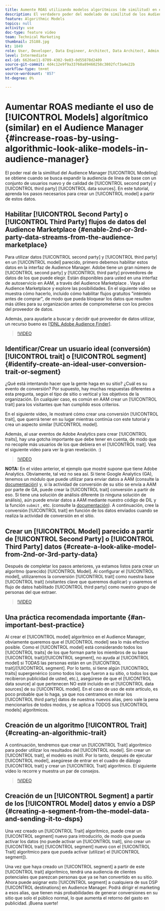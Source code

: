 ```yaml
---
title: Aumente ROAS utilizando modelos algorítmicos (de similitud) en el Audience Manager
description: El verdadero poder del modelado de similitud de los Audience Manager se obtiene cuando se busca expandir la audiencia de línea de base con un conjunto de usuarios de segunda y tercera fuente de datos de calidad y totalmente nuevo. En este tutorial, aprenda los pasos para crear un modelo a partir de estos datos.
feature: Algorithmic Models
topics: null
activity: use
doc-type: feature video
team: Technical Marketing
thumbnail: 25188.jpg
kt: 1849
role: User, Developer, Data Engineer, Architect, Data Architect, Admin, Leader
level: Intermediate
exl-id: 6626ae11-8709-4302-9e03-0d55878d2409
source-git-commit: 4d4c12e9f9a33760a89460258c3802fcf3a4e22b
workflow-type: tm+mt
source-wordcount: '857'
ht-degree: 0%

---
```


# Aumentar ROAS mediante el uso de [!UICONTROL Models] algorítmico (similar) en el Audience Manager {#increase-roas-by-using-algorithmic-look-alike-models-in-audience-manager}

El poder real de la similitud del Audience Manager [!UICONTROL Modeling] se obtiene cuando se busca expandir la audiencia de línea de base con un conjunto de usuarios nuevo y de calidad de [!UICONTROL second party] y [!UICONTROL third party] [!UICONTROL data sources]. En este tutorial, aprenda los pasos necesarios para crear un [!UICONTROL model] a partir de estos datos.

## Habilitar [!UICONTROL Second Party] o [!UICONTROL Third Party] flujos de datos del Audience Marketplace {#enable-2nd-or-3rd-party-data-streams-from-the-audience-marketplace}

Para utilizar datos [!UICONTROL second party] y [!UICONTROL third party] en un [!UICONTROL model] parecido, primero debemos habilitar estos datos en la interfaz de Audience Manager. Adobe tiene un gran número de [!UICONTROL second party] y [!UICONTROL third party] proveedores de datos de los que puede elegir. Están disponibles para usted en una interfaz de autoservicio en AAM, a través del Audience Marketplace . Vaya al Audience Marketplace y explore las posibilidades. En el siguiente vídeo se muestra cómo hacerlo, incluido cómo habilitar flujos gratuitos &quot;inténtelo antes de comprar&quot;, de modo que pueda bloquear los datos que resulten más útiles para su organización antes de comprometerse con los precios del proveedor de datos.

Además, para ayudarle a buscar y decidir qué proveedor de datos utilizar, un recurso bueno es [[!DNL Adobe Audience Finder]](https://www.adobe-audience-finder.com/).

>[!VIDEO](https://video.tv.adobe.com/v/25188/?quality=12)

## Identificar/Crear un usuario ideal (conversión) [!UICONTROL trait] o [!UICONTROL segment] {#identify-create-an-ideal-user-conversion-trait-or-segment}

¿Qué está intentando hacer que la gente haga en su sitio? ¿Cuál es su evento de conversión? Por supuesto, hay muchas respuestas diferentes a esta pregunta, según el tipo de sitio o vertical y los objetivos de la organización. En cualquier caso, es común en AAM crear un [!UICONTROL trait] para los visitantes que han cumplido esos criterios.

En el siguiente vídeo, le mostraré cómo crear una conversión [!UICONTROL trait], que querrá tener en su lugar mientras continúa con este tutorial y crea un aspecto similar [!UICONTROL model].

Además, al usar eventos de Adobe Analytics para crear [!UICONTROL traits], hay una gotcha importante que debe tener en cuenta, de modo que no recopile más usuarios de los que debiera en el [!UICONTROL trait]. Vea el siguiente vídeo para ver la gran revelación. :)

>[!VIDEO](https://video.tv.adobe.com/v/23431/?quality=12)

**NOTA:** En el vídeo anterior, el ejemplo que mostré supone que tiene Adobe Analytics. Obviamente, tal vez no sea así. Si tiene Google Analytics (GA), tenemos un módulo que puede utilizar para enviar datos a AAM (consulte la [documentación](https://experienceleague.adobe.com/docs/audience-manager/user-guide/dil-api/dil-modules.html)) y, si la actividad de conversión de su sitio se envía a AAM por parte de GA, puede crear la [!UICONTROL trait] conversión a partir de eso. Si tiene una solución de análisis diferente (o ninguna solución de análisis), aún puede enviar datos a AAM mediante nuestro código de DIL y la función `submit` , etc. (consulte la [documentación](https://experienceleague.adobe.com/docs/audience-manager/user-guide/dil-api/dil-overview.html)). A continuación, cree la conversión [!UICONTROL trait] en función de los datos enviados cuando se realiza la actividad de conversión en el sitio.

## Crear un [!UICONTROL Model] parecido a partir de [!UICONTROL Second Party] o [!UICONTROL Third Party] datos {#create-a-look-alike-model-from-2nd-or-3rd-party-data}

Después de completar los pasos anteriores, ya estamos listos para crear un algoritmo (parecido) [!UICONTROL Model]. Al configurar el [!UICONTROL model], utilizaremos la conversión [!UICONTROL trait] como nuestra base [!UICONTROL trait] (visitantes clave que queremos duplicar) y usaremos el flujo de datos habilitado [!UICONTROL third party] como nuestro grupo de personas del que extraer.

>[!VIDEO](https://video.tv.adobe.com/v/25190/?quality-12)

## Una práctica recomendada importante {#an-important-best-practice}

Al crear el [!UICONTROL model] algorítmico en el Audience Manager, obviamente queremos que el [!UICONTROL model] sea lo más efectivo posible. Como el [!UICONTROL model] está considerando todos los [!UICONTROL traits] de los que forman parte los miembros de su base [!UICONTROL trait]/[!UICONTROL segment], no ayuda al [!UICONTROL model] si TODAS las personas están en un [!UICONTROL trait]/[!UICONTROL segment]. Por lo tanto, si tiene algún [!UICONTROL traits] supergenérico (como todos los que fueron a su sitio, o todos los que recibieron publicidad de usted, etc.), asegúrese de que el [!UICONTROL data source] al que pertenecen NO esté incluido en el [!UICONTROL data sources] de su [!UICONTROL model]. En el caso de uso de este artículo, es poco probable que lo haga, ya que nos centramos en mirar los [!UICONTROL third party] datos de nuestros nuevos alias, pero vale la pena mencionarlos de todos modos, y se aplica a TODOS sus [!UICONTROL models] algorítmicos.

## Creación de un algoritmo [!UICONTROL Trait] {#creating-an-algorithmic-trait}

A continuación, tendremos que crear un [!UICONTROL Trait] algorítmico para poder utilizar los resultados del [!UICONTROL model]. Sin crear un [!UICONTROL trait], el modelo es inútil. Por lo tanto, después de ejecutar [!UICONTROL model], asegúrese de entrar en el cuadro de diálogo [!UICONTROL trait] y crear un [!UICONTROL Trait] algorítmico. El siguiente vídeo lo recorre y muestra un par de consejos.

>[!VIDEO](https://video.tv.adobe.com/v/25191/?quality=12)

## Creación de un [!UICONTROL Segment] a partir de los [!UICONTROL Model] datos y envío a DSP {#creating-a-segment-from-the-model-data-and-sending-it-to-dsps}

Una vez creado un [!UICONTROL Trait] algorítmico, puede crear un [!UICONTROL segment] nuevo para introducirlo, de modo que pueda activar los datos (no puede activar un [!UICONTROL trait], sino crear un [!UICONTROL trait] [!UICONTROL segment] nuevo con el [!UICONTROL Trait] algorítmico para que pueda activar (utilizar) el [!UICONTROL segment]).

Una vez que haya creado un [!UICONTROL segment] a partir de este [!UICONTROL trait] algorítmico, tendrá una audiencia de clientes potenciales que parezcan personas que ya se han convertido en su sitio. Ahora puede asignar esto [!UICONTROL segment] a cualquiera de sus DSP [!UICONTROL destinations] en Audience Manager. Podrá dirigir el marketing a esos alias, que tienen más probabilidades de generar conversiones en su sitio que solo el público normal, lo que aumenta el retorno del gasto en publicidad. ¡Buena suerte!
